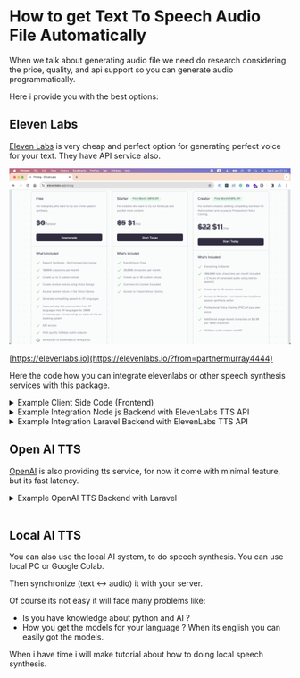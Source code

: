 # How to get Text To Speech Audio File Automatically

When we talk about generating audio file we need do research considering the price, quality, and api support so you can generate audio programmatically.

Here i provide you with the best options:

## Eleven Labs

[Eleven Labs](https://elevenlabs.io/?from=partnermurray4444) is very cheap and perfect option for generating perfect voice for your text. They have API service also.

![Eleven Labs Pricing](img/elevenlabs.png)

[https://elevenlabs.io](https://elevenlabs.io/?from=partnermurray4444)

Here the code how you can integrate elevenlabs or other speech synthesis services with this package.

<details>
  <summary>Example Client Side Code (Frontend)</summary>

  ```js
  function convertBase64ToBlobURL(base64Audio) {
    // Remove the prefix from the data URL if present
    const base64Data = base64Audio.replace(/^data:audio\/mpeg;base64,/, "");
    // Convert base64 to raw binary data held in a string
    const byteString = atob(base64Data);
    // Create an ArrayBuffer with the binary length of the base64 string
    const arrayBuffer = new ArrayBuffer(byteString.length);
    // Create a uint8 view on the ArrayBuffer
    const uint8Array = new Uint8Array(arrayBuffer);
    for (let i = 0; i < byteString.length; i++) {
      uint8Array[i] = byteString.charCodeAt(i);
    }
    // Create a blob from the uint8Array
    const blob = new Blob([uint8Array], { type: "audio/mpeg" });
    // Generate a URL for the blob
    const blobURL = URL.createObjectURL(blob);

    return blobURL;
  }

  export const ttsUsingElevenLabs = async (inputText) => {
    // see https://elevenlabs.io/docs/api-reference/text-to-speech
    // https://github.com/albirrkarim/react-speech-highlight-demo/blob/main/AUDIO_FILE.md#eleven-labs

    // Set the ID of the voice to be used.
    const VOICE_ID = "21m00Tcm4TlvDq8ikWAM";

    const blobUrl = await fetch(
      process.env.NEXT_PUBLIC_ELEVEN_LABS_API_ENDPOINT,
      {
        method: "POST",
        headers: {
          "Content-Type": "application/json",
        },
        body: JSON.stringify({
          text: inputText,
          voice_id: VOICE_ID,
          model_id: "eleven_multilingual_v2",
          voice_settings: {
            stability: 0.75, // The stability for the converted speech
            similarity_boost: 0.5, // The similarity boost for the converted speech
            style: 1, // The style exaggeration for the converted speech
            speaker_boost: true, // The speaker boost for the converted speech
          },
        }),
      }
    )
      .then((response) => {
        if (!response.ok) {
          alert("Network fail");
          throw new Error(`HTTP error! Status: ${response.status}`);
        }
        return response.json();
      })
      .then((data) => {
        // Assuming the API response contains a property 'audio' with the base64-encoded audio
        const base64Audio = data.audio;

        // Create a Blob URL
        const blobUrl = convertBase64ToBlobURL(base64Audio);

        return blobUrl;
      });

    return blobUrl;
  };

  import { convertTextIntoClearTranscriptText } from "react-speech-highlight";

  var clear_transcript = convertTextIntoClearTranscriptText(
    "This is example text you can set"
  );

  const audioURL = await ttsUsingElevenLabs(clear_transcript);

  const { controlHL, statusHL, prepareHL, spokenHL } = useTextToSpeech({
    lang: "en",
    preferAudio: audioURL,
    //or
    //   fallbackAudio: audioURL,
  });
  ```

</details>

<details>
  <summary>Example Integration Node js Backend with ElevenLabs TTS API</summary>

  Go to the [backend folder in this repo](https://github.com/albirrkarim/react-speech-highlight-demo/tree/main/backend/nodejs), you can see the example
</details>

<details>
  <summary>Example Integration Laravel Backend with ElevenLabs TTS API</summary>

  Router

  ```php
  Route::post('text-to-speech-elevenlabs', 'textToSpeechElevenLabs')->name('text_to_speech_elevenlabs');
  ```

  File `TTSController.php` this will return audio as base64

  ```php
    public function textToSpeech(Request $request)
    {
      $api_key = config('elevenlabs.api_key');
        $voice_id = isset($request['voice_id']) ? $request['voice_id'] : '21m00Tcm4TlvDq8ikWAM'; // Set the ID of the voice to be used

        $client = new Client([
            'headers' => [
                'Accept' => 'audio/mpeg',
                'Content-Type' => 'application/json',
                'xi-api-key' => $api_key,
            ],
        ]);

        try {
            $response = $client->post("https://api.elevenlabs.io/v1/text-to-speech/$voice_id", [
                'json' => $request->all(),
            ]);

            // Check if the request was successful
            if ($response->getStatusCode() === 200) {
                // Get the audio content as a base64-encoded string
                $base64Audio = base64_encode($response->getBody());

                // Return the base64-encoded audio
                return response()->json([
                    'status' => true,
                    'audio' => $base64Audio,
                ]);
            } else {
                // Handle unsuccessful response
                return response()->json([
                    'status' => false,
                    'message' => 'Text-to-speech API request failed.',
                ], $response->getStatusCode());
            }
        } catch (\Exception $e) {
            // Handle Guzzle or other exceptions
            return response()->json([
                'status' => false,
                'message' => 'Error during text-to-speech API request.',
                'error' => $e->getMessage(),
            ], 500);
        }
    }

  ```
</details>

## Open AI TTS

[OpenAI](https://platform.openai.com/docs/guides/text-to-speech) is also providing tts service, for now it come with minimal feature, but its fast latency.

<details>
  <summary>Example OpenAI TTS Backend with Laravel</summary>

Router

```php
Route::post('text-to-speech-elevenlabs', 'textToSpeechElevenLabs')->name('text_to_speech_elevenlabs');
```

File `TTSController.php` this will return audio as base64

```php
$api_key = config('openai.api_key');

$client = new Client([
    'headers' => [
        'Authorization' => 'Bearer ' . $api_key,
        'Content-Type' => 'application/json'
    ]
]);

try {
    $response = $client->post("https://api.openai.com/v1/audio/speech", [
        'json' => [
            'model' => isset($request["model"]) ? $request["model"] : 'tts-1',
            'input' => $request["input"],
            'voice' => isset($request["voice"]) ? $request["voice"] : 'nova',
        ]
    ]);

    // Check if the request was successful
    if ($response->getStatusCode() === 200) {
        // Get the audio content as a base64-encoded string
        $base64Audio = base64_encode($response->getBody());

        // Return the base64-encoded audio
        return response()->json([
            'status' => true,
            'audio' => $base64Audio,
        ]);
    } else {
        // Handle unsuccessful response
        return response()->json([
            'status' => false,
            'message' => 'Text-to-speech API request failed.',
        ], $response->getStatusCode());
    }
} catch (\Exception $e) {
    // Handle Guzzle or other exceptions
    return response()->json([
        'status' => false,
        'message' => 'Error during text-to-speech API request.',
        'error' => $e->getMessage(),
    ], 500);
}
```

Your Client Side Code

```jsx
const ttsUsingOpenAI = async (inputText) => {
  // Set the ID of the voice to be used.

  const blobUrl = await fetch(process.env.NEXT_PUBLIC_OPENAI_TTS_API_ENDPOINT, {
    method: "POST",
    headers: {
      "Content-Type": "application/json",
    },
    body: JSON.stringify({
      input: inputText,
      model: "tts-1", //or tts-1-hd
      voice: "alloy",
    }),
  })
    .then((response) => {
      if (!response.ok) {
        throw new Error(`HTTP error! Status: ${response.status}`);
      }
      return response.json();
    })
    .then((data) => {
      // Assuming the API response contains a property 'audio' with the base64-encoded audio
      const base64Audio = data.audio;

      // Convert the base64 audio to a Blob
      const byteCharacters = atob(base64Audio);
      const byteNumbers = new Array(byteCharacters.length);
      for (let i = 0; i < byteCharacters.length; i++) {
        byteNumbers[i] = byteCharacters.charCodeAt(i);
      }
      const byteArray = new Uint8Array(byteNumbers);
      const blob = new Blob([byteArray], { type: "audio/mpeg" });

      // Create a Blob URL
      const blobUrl = URL.createObjectURL(blob);

      return blobUrl;
    });

  return blobUrl;
};

import { convertTextIntoClearTranscriptText } from "react-speech-highlight";

var clear_transcript = convertTextIntoClearTranscriptText(
  "This is example text you can set"
);

const audioURL = await ttsUsingOpenAI(clear_transcript);

const { controlHL, statusHL, prepareHL, spokenHL } = useTextToSpeech({
  lang: "en",
  preferAudio: audioURL,
  //or
  //   fallbackAudio: audioURL,
});
```

</details>

<br>

## Local AI TTS

You can also use the local AI system, to do speech synthesis. You can use local PC or Google Colab.

Then synchronize (text <-> audio) it with your server.

Of course its not easy it will face many problems like:

- Is you have knowledge about python and AI ?
- How you get the models for your language ?
  When its english you can easily got the models.

When i have time i will make tutorial about how to doing local speech synthesis.
